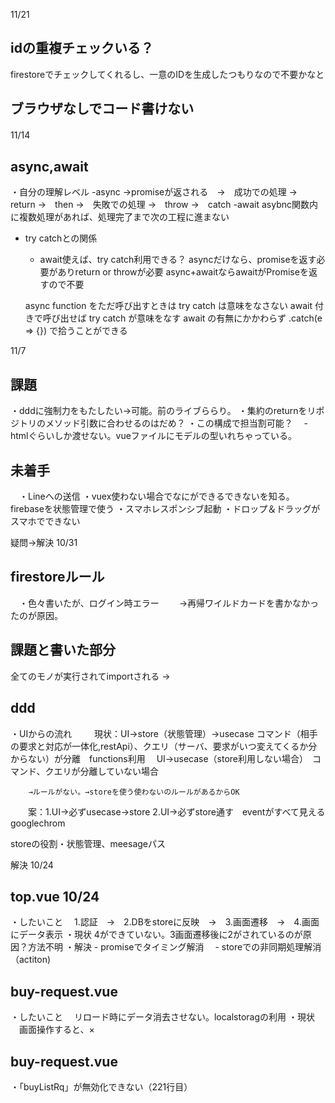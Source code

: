 11/21
## idの重複チェックいる？
firestoreでチェックしてくれるし、一意のIDを生成したつもりなので不要かなと


## ブラウザなしでコード書けない

11/14　
## async,await
  ・自分の理解レベル
    -async →promiseが返される　→　成功での処理 →　return →　then
                              →　失敗での処理 →　throw  →　catch
    -await asybnc関数内に複数処理があれば、処理完了まで次の工程に進まない
  - try catchとの関係
    - await使えば、try catch利用できる？
    asyncだけなら、promiseを返す必要がありreturn or throwが必要
    async+awaitならawaitがPromiseを返すので不要

    async function をただ呼び出すときは try catch は意味をなさない
    await 付きで呼び出せば try catch が意味をなす
    await の有無にかかわらず .catch(e => {}) で拾うことができる

11/7
## 課題
  ・dddに強制力をもたしたい→可能。前のライブららり。
  ・集約のreturnをリポジトリのメソッド引数に合わせるのはだめ？
  ・この構成で担当割可能？
  　- htmlぐらいしか渡せない。vueファイルにモデルの型いれちゃっている。


## 未着手
　・Lineへの送信
  ・vuex使わない場合でなにができるできないを知る。firebaseを状態管理で使う
  ・スマホレスポンシブ起動
  ・ドロップ＆ドラッグがスマホでできない



疑問→解決 10/31
## firestoreルール
　・色々書いたが、ログイン時エラー
　　→再帰ワイルドカードを書かなかったのが原因。

## 課題と書いた部分
全てのモノが実行されてimportされる
→

## ddd
  ・UIからの流れ
  　
  　現状：UI→store（状態管理）→usecase コマンド（相手の要求と対応が一体化,restApi）、クエリ（サーバ、要求がいつ変えてくるか分からない）が分離　functions利用
         　UI→usecase（store利用しない場合）　コマンド、クエリが分離していない場合

        →ルールがない。→storeを使う使わないのルールがあるからOK
　　案：1.UI→必ずusecase→store
       2.UI→必ずstore通す　eventがすべて見えるgooglechrom

storeの役割・状態管理、meesageパス






解決 10/24
## top.vue 10/24
  ・したいこと
  　1.認証　→　2.DBをstoreに反映　→　3.画面遷移　→　4.画面にデータ表示
  ・現状
    4ができていない。3画面遷移後に2がされているのが原因？方法不明
  ・解決
    - promiseでタイミング解消
  　- storeでの非同期処理解消（actiton)

## buy-request.vue
  ・したいこと
  　リロード時にデータ消去させない。localstoragの利用
  ・現状
  　画面操作すると、×

## buy-request.vue
  ・「buyListRq」が無効化できない（221行目）

